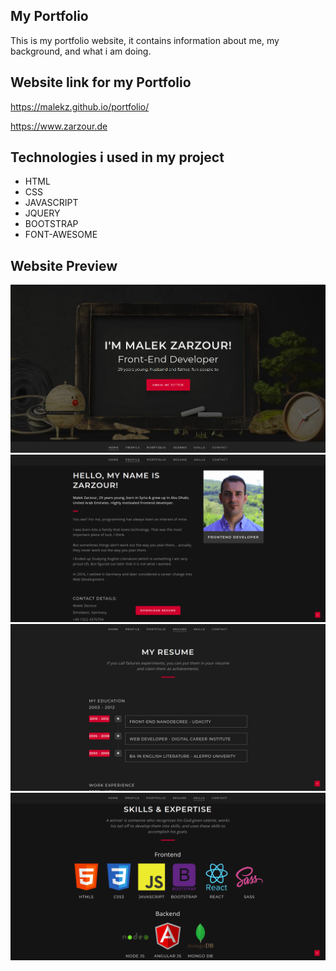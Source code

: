  My Portfolio
------------------------

This is my portfolio website, it contains information about me, my background, and what i am doing.



 Website link for my Portfolio
------------------------------
https://malekz.github.io/portfolio/

<https://www.zarzour.de>

Technologies i used in my project
----------------------------------

* HTML
* CSS
* JAVASCRIPT
* JQUERY
* BOOTSTRAP
* FONT-AWESOME

 Website Preview
-----------------

![A](assets/images/preview-1.png)
![A](assets/images/preview-2.png)
![A](assets/images/preview-3.png)
![A](assets/images/preview-4.png)
